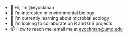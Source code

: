 - 👋 Hi, I’m @eyockman
- 👀 I’m interested in environmental biology
- 🌱 I’m currently learning about microbial ecology
- 💞️ I’m looking to collaborate on R and GIS projects
- 📫 How to reach me: email me at eyockman@umd.edu

<!---
eyockman/eyockman is a ✨ special ✨ repository because its `README.md` (this file) appears on your GitHub profile.
You can click the Preview link to take a look at your changes.
--->
